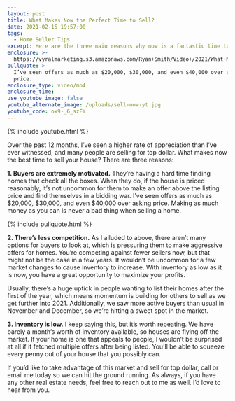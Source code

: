 ```yaml
---
layout: post
title: What Makes Now the Perfect Time to Sell?
date: 2021-02-15 19:57:00
tags:
  - Home Seller Tips
excerpt: Here are the three main reasons why now is a fantastic time to sell.
enclosure: >-
  https://vyralmarketing.s3.amazonaws.com/Ryan+Smith/Video+/2021/What+Makes+Now+the+Perfect+Time+to+Sell_.mp4
pullquote: >-
  I’ve seen offers as much as $20,000, $30,000, and even $40,000 over asking
  price.
enclosure_type: video/mp4
enclosure_time:
use_youtube_image: false
youtube_alternate_image: /uploads/sell-now-yt.jpg
youtube_code: ox9-_6_szFY
---
```


{% include youtube.html %}

Over the past 12 months, I’ve seen a higher rate of appreciation than I’ve ever witnessed, and many people are selling for top dollar. What makes now the best time to sell your house? There are three reasons:

**1\. Buyers are extremely motivated.** They’re having a hard time finding homes that check all the boxes. When they do, if the house is priced reasonably, it’s not uncommon for them to make an offer above the listing price and find themselves in a bidding war. I’ve seen offers as much as $20,000, $30,000, and even $40,000 over asking price. Making as much money as you can is never a bad thing when selling a home.&nbsp;

{% include pullquote.html %}

**2\. There’s less competition.** As I alluded to above, there aren’t many options for buyers to look at, which is pressuring them to make aggressive offers for homes. You’re competing against fewer sellers now, but that might not be the case in a few years. It wouldn’t be uncommon for a few market changes to cause inventory to increase. With inventory as low as it is now, you have a great opportunity to maximize your profits.&nbsp;

Usually, there’s a huge uptick in people wanting to list their homes after the first of the year, which means momentum is building for others to sell as we get further into 2021. Additionally, we saw more active buyers than usual in November and December, so we’re hitting a sweet spot in the market.&nbsp;

**3\. Inventory is low.** I keep saying this, but it’s worth repeating. We have barely a month’s worth of inventory available, so houses are flying off the market. If your home is one that appeals to people, I wouldn’t be surprised at all if it fetched multiple offers after being listed. You’ll be able to squeeze every penny out of your house that you possibly can.&nbsp;

If you’d like to take advantage of this market and sell for top dollar, call or email me today so we can hit the ground running. As always, if you have any other real estate needs, feel free to reach out to me as well. I’d love to hear from you.

